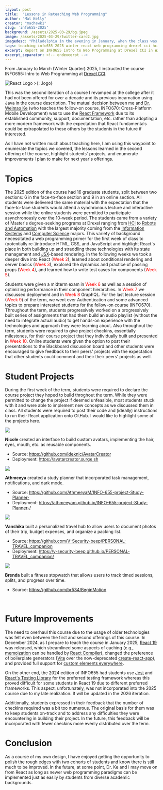 ```yaml
---
layout: post
title:  "Lessons in Reteaching Web Programming"
author: "Mat Kelly"
creator: "machawk1"
slug: 'info655-2025'
background: /assets/2025-03-29/bg.jpeg
image: /assets/2025-03-29/twitter-card2.jpg
imagedesc: "Philadelphia in the evening in January, when the class was held"
tags: teaching info655 2025 winter react web programming drexel cci hci robotics students projects
excerpt: Report on INFO655 Intro to Web Programming at Drexel CCI in Winter 2025 with course topics, student projects, and lessons learned.
excerpt_separator: <!-- endexcerpt -->
---
```


From January to March (Winter Quarter) 2025, I instructed the course INFO655: Intro to Web  Programming at [Drexel CCI](https://drexel.edu/cci/). 
<!-- endexcerpt -->

![React Logo >](/assets/2025-03-29/react.png){:  .logo}

This was the second iteration of a course I revamped at the college after it had not been offered for over a decade and its previous incarnation using Java in the course description. The mutual decision between me and [Dr. Weimao Ke](https://lincs.cci.drexel.edu/weimao/) (who teaches the follow-on course, INFO670: Cross-Platform Mobile Development) was to use the [React Framework](https://react.dev/) due to its established community, support, documentation, etc. rather than adopting a more modern framework with the expectation that React fundamentals could be extrapolated to these others by the students in the future if interested.

As I have not written much about teaching here, I am using this waypoint to enumerate the topics we covered, the lessons learned in the second offering of the course, highlight students' projects, and enumerate improvements I plan to make for next year's offerings.

# Topics

The 2025 edition of the course had 16 graduate students, split between two sections: 6 in the face-to-face section and 9 in an online section. All students were delivered the same material with the expectation that the face-to-face students would attend a synchronous lecture and interactive session while the online students were permitted to participate asynchronously over the 10-week period. The students came from a variety of Master's degree-seeking programs at Drexel ranging from [HCI](https://drexel.edu/cci/academics/masters-programs/ms-in-information-human-computer-interaction-ux/) to [Robots and Automation](https://drexel.edu/engineering/academics/graduate-programs/masters/robotics-autonomy/) with the largest majority coming from the [Information Systems](https://drexel.edu/cci/academics/masters-programs/ms-in-information-systems/) and [Computer Science](https://drexel.edu/cci/academics/masters-programs/ms-in-computer-science/) majors. This variety of background necessitated a web programming primer for the first week of class to (potentially re-)introduce HTML, CSS, and JavaScript and highlight React's place in both building up and straddling these technologies with its state management and [JSX](https://react.dev/learn/writing-markup-with-jsx)-based rendering. In the following weeks we took a deeper dive into React (<span style="color: red;">Week 2</span>), learned about conditional rendering and server basics (<span style="color: red;">Week 3</span>), explored the dynamics and practice of passing props (<span style="color: red;">Week 4</span>), and learned how to write test cases for components (<span style="color: red;">Week 5</span>).

Students were given a midterm exam in <span style="color: red;">Week 6</span> as well as a session of optimizing performance in their component hierarchies. In <span style="color: red;">Week 7</span> we discussed deployment and in <span style="color: red;">Week 8</span> GraphQL. For the last lecture session (<span style="color: red;">Week 9</span>) of the term, we went over Authentication and some advanced topics to prepare interested students for the follow-on course (INFO670). Throughout the term, students progressively worked on a progressively built series of assignments that had them build an audio playlist (without the need to integrate actual audio) to get hands-on experience with the technologies and approach they were learning about. Also throughout the term, students were required to give project checkins, essentially milestones, for their course project that they individually built and presented in <span style="color: red;">Week 10</span>. Online students were given the option to post their presentations to the Blackboard discussion board and other students were encouraged to give feedback to their peers' projects with the expectation that other students could comment and their their peers' projects as well.

# Student Projects

During the first week of the term, students were required to declare the course project they hoped to build throghout the term. While they were permitted to change the project if deemed unfeasible, most students stuck with it and were able to implement new concepts as we discussed them in class. All students were required to post their code and (ideally) instructions to run their React application onto GitHub. I would like to highlight some of the projects here.

<img src="/assets/2025-03-29/project_nicole.png" class="floatRightScreenshot" />

<span style="font-weight: bold;">Nicole</span> created an interface to build custom avatars, implementing the hair, eyes, mouth, etc. as reusable components.

<ul>
<li>Source: <a href="https://github.com/ideknic/AvatarCreator">https://github.com/ideknic/AvatarCreator</a></li>
<li>Deployment: <a href="https://avatarcreator.surge.sh">https://avatarcreator.surge.sh</a></li>
</ul>


<img src="/assets/2025-03-29/project_athmeeya.png"  class="floatRightScreenshot" />

<span style="font-weight: bold;">Athmeeya</span> created a study planner that incorporated task management, notifications, and dark mode.

<ul>
<li>Source: <a href="https://github.com/AthmeeyaM/INFO-655-project-Study-Planner-">https://github.com/AthmeeyaM/INFO-655-project-Study-Planner-</a></li>
<li>Deployment: <a href="https://athmeeyam.github.io/INFO-655-project-Study-Planner-/">https://athmeeyam.github.io/INFO-655-project-Study-Planner-/</a></li>
</ul>

<img src="/assets/2025-03-29/project_vanshika.png"  class="floatRightScreenshot" />

<span style="font-weight: bold;">Vanshika</span> built a personalized travel hub to allow users to document photos of their trip, budget expenses, and organize a packing list.
<ul>
<li>Source: <a href="https://github.com/V-Security-beep/PERSONAL-TRAVEL_companion">https://github.com/V-Security-beep/PERSONAL-TRAVEL_companion</a></li>
<li>Deployment: <a href="https://v-security-beep.github.io/PERSONAL-TRAVEL_companion/">https://v-security-beep.github.io/PERSONAL-TRAVEL_companion/</a></li>
</ul>

<img src="/assets/2025-03-29/project_brenda.png"  class="floatRightScreenshot" />

<span style="font-weight: bold;">Brenda</span> built a fitness stopwatch that allows users to track timed sessions, splits, and  progress over time.
<ul>
<li>Source: <a href="https://github.com/br534/BeginMotion">https://github.com/br534/BeginMotion</a></li>
</ul>

<br style="clear: both;">

# Future Improvements

The need to overhaul this course due to the usage of older technologies was felt even between the first and second offerings of this course. In December 2024, as I prepare to teach the course in January 2025, [React 19](https://react.dev/blog/2024/12/05/react-19) was released, which streamlined some aspects of caching (e.g., [memoization](https://react.dev/reference/react/memo) can be handled by [React Compiler](https://react.dev/learn/react-compiler)), changed the preference of boilerplate generators ([Vite](https://vite.dev/) over the now-deprecated [create-react-app](https://create-react-app.dev/)), and provided full support for <a href="https://custom-elements-everywhere.com/">custom elements everywhere</a>.

On the other end, the 2024 edition of INFO655 had students use <a href="https://jestjs.io/">Jest</a> and <a href="https://testing-library.com/docs/react-testing-library/intro/">React's Testing Library</a> for the preferred testing framework whereas this proved difficult for some students in React 19 due to different preferred frameworks. This aspect, unfortunately, was not incorporated into the 2025 course due to my late realization. It will be updated in the 2026 iteration.

Additionally, students expressed in their feedback that the number of checkins required was a bit too numerous. The original basis for them was to keep students on-track and to address any difficulties they were encountering in building their project. In the future, this feedback will be incorporated with fewer checkins more evenly distributed over the term.

# Conclusion

As a course of my own design, I have enjoyed getting the opportunity to polish the rough edges with two cohorts of students and know there is still much to be improved. In the future, at some point, Dr. Ke and I may move on from React as long as newer web programming paradigms can be implemented just as easily by students from diverse academic backgrounds.